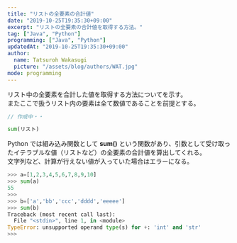 ```yaml
---
title: "リストの全要素の合計値"
date: "2019-10-25T19:35:30+09:00"
excerpt: "リストの全要素の合計値を取得する方法。"
tag: ["Java", "Python"]
programming: ["Java", "Python"]
updatedAt: "2019-10-25T19:35:30+09:00"
author:
  name: Tatsuroh Wakasugi
  picture: "/assets/blog/authors/WAT.jpg"
mode: programming
---
```


リスト中の全要素を合計した値を取得する方法についてを示す。  
またここで扱うリスト内の要素は全て数値であることを前提とする。

<div class="note_content_by_programming_language" id="note_content_Java">

```java
// 作成中・・
```

</div>
<div class="note_content_by_programming_language" id="note_content_Python">

```python
sum(リスト)
```

Python では組み込み関数として **sum()** という関数があり、引数として受け取ったイテラブルな値（リストなど）の全要素の合計値を算出してくれる。  
文字列など、計算が行えない値が入っていた場合はエラーになる。

```python
>>> a=[1,2,3,4,5,6,7,8,9,10]
>>> sum(a)
55
>>>
>>> b=['a','bb','ccc','dddd','eeeee']
>>> sum(b)
Traceback (most recent call last):
  File "<stdin>", line 1, in <module>
TypeError: unsupported operand type(s) for +: 'int' and 'str'
>>>
```

</div>
